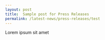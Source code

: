 ```yaml
---
layout: post
title:  Sample post for Press Releases
permalink: /latest-news/press-releases/test
---
```

Lorem ipsum sit amet
